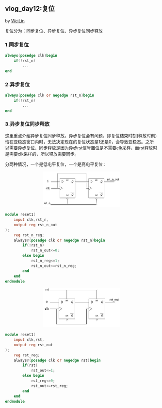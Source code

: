 ## vlog_day12:复位
by [WeiLin](https://github.com/xLinWei)

复位分为：同步复位、异步复位、异步复位同步释放
### 1.同步复位
```verilog
always(posedge clk)begin
    if(!rst_n)
        ...
end
```

### 2.异步复位
```verilog
always(posedge clk or negedge rst_n)begin
    if(!rst_n)
        ...
end
```

### 3.异步复位同步释放
这里重点介绍异步复位同步释放。异步复位会有问题，即复位结束时刻(释放时刻)恰在亚稳态窗口内时，无法决定现在的复位状态是1还是0，会导致亚稳态。之所以需要异步复位、同步释放是因为异步rst信号置位是不需要clk采样，而rst释放时是需要clk采样的，所以释放需要同步。

分两种情况，一个是低电平复位，一个是高电平复位：
<div align=center><img src=rst_n.png width=50%></div>

```verilog
module reset1(
    input clk,rst_n,
    output reg rst_n_out
);
    reg rst_n_reg;
    always@(posedge clk or negedge rst_n)begin
        if(!rst_n)
            rst_n_out<=0;
        else begin
            rst_n_reg<=1;
            rst_n_out<=rst_n_reg;
        end
    end
endmodule
```
<div align=center><img src=rst.png width=50%></div>

```verilog
module reset1(
    input clk,rst,
    output reg rst_out
);
    reg rst_reg;
    always@(posedge clk or negedge rst)begin
        if(rst)
            rst_out<=1;
        else begin
            rst_reg<=0;
            rst_out<=rst_reg;
        end
    end
endmodule
```
